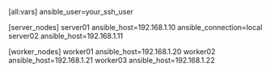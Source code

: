 [all:vars]
ansible_user=your_ssh_user

[server_nodes]
server01 ansible_host=192.168.1.10 ansible_connection=local
server02 ansible_host=192.168.1.11

[worker_nodes]
worker01 ansible_host=192.168.1.20
worker02 ansible_host=192.168.1.21
worker03 ansible_host=192.168.1.22
